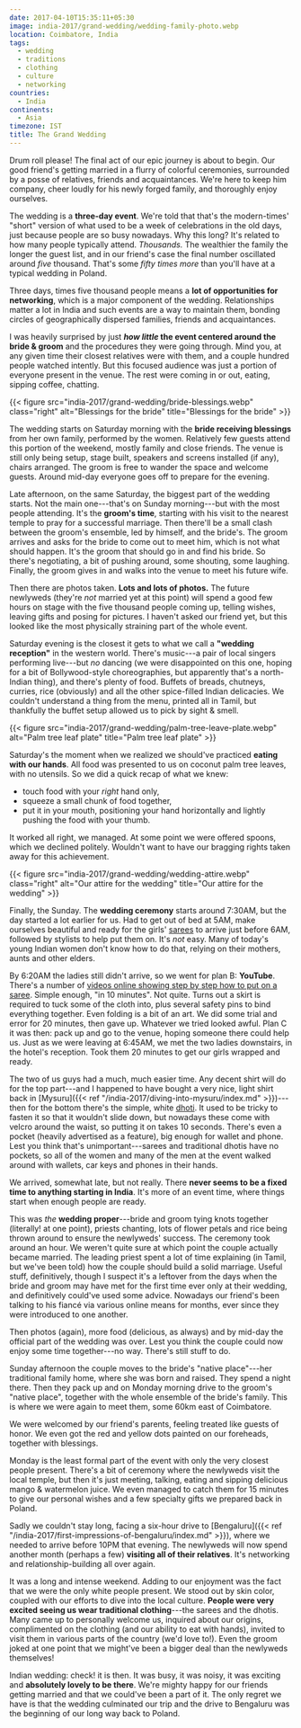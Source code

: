 ```yaml
---
date: 2017-04-10T15:35:11+05:30
image: india-2017/grand-wedding/wedding-family-photo.webp
location: Coimbatore, India
tags:
  - wedding
  - traditions
  - clothing
  - culture
  - networking
countries: 
  - India
continents: 
  - Asia
timezone: IST
title: The Grand Wedding
---
```


Drum roll please! The final act of our epic journey is about to begin. Our good friend's getting married in a flurry of colorful ceremonies, surrounded by a posse of relatives, friends and acquaintances. We're here to keep him company, cheer loudly for his newly forged family, and thoroughly enjoy ourselves.

<!--more-->

The wedding is a __three-day event__. We're told that that's the modern-times' "short" version of what used to be a week of celebrations in the old days, just because people are so busy nowadays. Why this long? It's related to how many people typically attend. _Thousands._ The wealthier the family the longer the guest list, and in our friend's case the final number oscillated around _five_ thousand. That's some _fifty times more_ than you'll have at a typical wedding in Poland.

Three days, times five thousand people means a __lot of opportunities for networking__, which is a major component of the wedding. Relationships matter a lot in India and such events are a way to maintain them, bonding circles of geographically dispersed families, friends and acquaintances.

I was heavily surprised by just **_how little_ the event centered around the bride & groom** and the procedures they were going through. Mind you, at any given time their closest relatives were with them, and a couple hundred people watched intently. But this focused audience was just a portion of everyone present in the venue. The rest were coming in or out, eating, sipping coffee, chatting.

{{< figure src="india-2017/grand-wedding/bride-blessings.webp" class="right" alt="Blessings for the bride" title="Blessings for the bride" >}}

The wedding starts on Saturday morning with the __bride receiving blessings__ from her own family, performed by the women. Relatively few guests attend this portion of the weekend, mostly family and close friends. The venue is still only being setup, stage built, speakers and screens installed (if any), chairs arranged. The groom is free to wander the space and welcome guests. Around mid-day everyone goes off to prepare for the evening.

Late afternoon, on the same Saturday, the biggest part of the wedding starts. Not the main one---that's on Sunday morning---but with the most people attending. It's the __groom's time__, starting with his visit to the nearest temple to pray for a successful marriage. Then there'll be a small clash between the groom's ensemble, led by himself, and the bride's. The groom arrives and asks for the bride to come out to meet him, which is not what should happen. It's the groom that should go in and find his bride. So there's negotiating, a bit of pushing around, some shouting, some laughing. Finally, the groom gives in and walks into the venue to meet his future wife.

Then there are photos taken. __Lots and lots of photos.__ The future newlyweds (they're _not_ married yet at this point) will spend a good few hours on stage with the five thousand people coming up, telling wishes, leaving gifts and posing for pictures. I haven't asked our friend yet, but this looked like the most physically straining part of the whole event.

Saturday evening is the closest it gets to what we call a __"wedding reception"__ in the western world. There's music---a pair of local singers performing live---but _no_ dancing (we were disappointed on this one, hoping for a bit of Bollywood-style choreographies, but apparently that's a north-Indian thing), and there's plenty of food. Buffets of breads, chutneys, curries, rice (obviously) and all the other spice-filled Indian delicacies. We couldn't understand a thing from the menu, printed all in Tamil, but thankfully the buffet setup allowed us to pick by sight & smell.

{{< figure src="india-2017/grand-wedding/palm-tree-leave-plate.webp" alt="Palm tree leaf plate" title="Palm tree leaf plate" >}}

Saturday's the moment when we realized we should've practiced __eating with our hands__. All food was presented to us on coconut palm tree leaves, with no utensils. So we did a quick recap of what we knew:

* touch food with your _right_ hand only,
* squeeze a small chunk of food together,
* put it in your mouth, positioning your hand horizontally and lightly pushing the food with your thumb.

It worked all right, we managed. At some point we were offered spoons, which we declined politely. Wouldn't want to have our bragging rights taken away for this achievement.

{{< figure src="india-2017/grand-wedding/wedding-attire.webp" class="right" alt="Our attire for the wedding" title="Our attire for the wedding" >}}

Finally, the Sunday. The __wedding ceremony__ starts around 7:30AM, but the day started a lot earlier for us. Had to get out of bed at 5AM, make ourselves beautiful and ready for the girls' [sarees][wp-saree] to arrive just before 6AM, followed by stylists to help put them on. It's _not_ easy. Many of today's young Indian women don't know how to do that, relying on their mothers, aunts and other elders.

By 6:20AM the ladies still didn't arrive, so we went for plan B: __YouTube__. There's a number of [videos online showing step by step how to put on a saree][yt-how-to-dress-saree]. Simple enough, "in 10 minutes". Not quite. Turns out a skirt is required to tuck some of the cloth into, plus several safety pins to bind everything together. Even folding is a bit of an art. We did some trial and error for 20 minutes, then gave up. Whatever we tried looked awful. Plan C it was then: pack up and go to the venue, hoping someone there could help us. Just as we were leaving at 6:45AM, we met the two ladies downstairs, in the hotel's reception. Took them 20 minutes to get our girls wrapped and ready.

The two of us guys had a much, much easier time. Any decent shirt will do for the top part---and I happened to have bought a very nice, light shirt back in [Mysuru]({{< ref "/india-2017/diving-into-mysuru/index.md" >}})---then for the bottom there's the simple, white [dhoti][wp-dhoti]. It used to be tricky to fasten it so that it wouldn't slide down, but nowadays these come with velcro around the waist, so putting it on takes 10 seconds. There's even a pocket (heavily advertised as a feature), big enough for wallet and phone. Lest you think that's unimportant---sarees and traditional dhotis have no pockets, so all of the women and many of the men at the event walked around with wallets, car keys and phones in their hands.

We arrived, somewhat late, but not really. There __never seems to be a fixed time to anything starting in India__. It's more of an event time, where things start when enough people are ready.

This was _the_ **wedding proper**---bride and groom tying knots together (literally! at one point), priests chanting, lots of flower petals and rice being thrown around to ensure the newlyweds' success. The ceremony took around an hour. We weren't quite sure at which point the couple actually became married. The leading priest spent a lot of time explaining (in Tamil, but we've been told) how the couple should build a solid marriage. Useful stuff, definitively, though I suspect it's a leftover from the days when the bride and groom may have met for the first time ever only at their wedding, and definitively could've used some advice. Nowadays our friend's been talking to his fiancé via various online means for months, ever since they were introduced to one another.

Then photos (again), more food (delicious, as always) and by mid-day the official part of the wedding was over. Lest you think the couple could now enjoy some time together---no way. There's still stuff to do.

Sunday afternoon the couple moves to the bride's "native place"---her traditional family home, where she was born and raised. They spend a night there. Then they pack up and on Monday morning drive to the groom's "native place", together with the whole ensemble of the bride's family. This is where we were again to meet them, some 60km east of Coimbatore.

We were welcomed by our friend's parents, feeling treated like guests of honor. We even got the red and yellow dots painted on our foreheads, together with blessings.

Monday is the least formal part of the event with only the very closest people present. There's a bit of ceremony where the newlyweds visit the local temple, but then it's just meeting, talking, eating and sipping delicious mango & watermelon juice. We even managed to catch them for 15 minutes to give our personal wishes and a few specialty gifts we prepared back in Poland.

Sadly we couldn't stay long, facing a six-hour drive to [Bengaluru]({{< ref "/india-2017/first-impressions-of-bengaluru/index.md" >}}), where we needed to arrive before 10PM that evening. The newlyweds will now spend another month (perhaps a few) __visiting all of their relatives__. It's networking and relationship-building all over again.

It was a long and intense weekend. Adding to our enjoyment was the fact that we were the only white people present. We stood out by skin color, coupled with our efforts to dive into the local culture. __People were very excited seeing us wear traditional clothing__---the sarees and the dhotis. Many came up to personally welcome us, inquired about our origins, complimented on the clothing (and our ability to eat with hands), invited to visit them in various parts of the country (we'd love to!). Even the groom joked at one point that we might've been a bigger deal than the newlyweds themselves!

Indian wedding: check! it is then. It was busy, it was noisy, it was exciting and __absolutely lovely to be there__. We're mighty happy for our friends getting married and that we could've been a part of it. The only regret we have is that the wedding culminated our trip and the drive to Bengaluru was the beginning of our long way back to Poland.

[wp-dhoti]: https://en.wikipedia.org/wiki/Dhoti
[wp-saree]: https://en.wikipedia.org/wiki/Sari
[yt-how-to-dress-saree]: https://www.youtube.com/results?search_query=how+to+wear+saree
